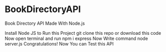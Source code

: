 # BookDirectoryAPI
Book Directory API Made With Node.js


Install Node JS to Run this Project
git clone this repo or download this code
Now open terminal and run npm i express
Now Write command node server.js
Congratulations! Now You can Test this API
